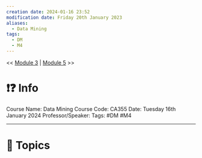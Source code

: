 ```yaml
---
creation date: 2024-01-16 23:52
modification date: Friday 20th January 2023
aliases:
  - Data Mining
tags:
  - DM
  - M4
---
```


<< [Module 3](Sem_6/Data_Mining/Notes/Module_3.md)  | [Module 5](Sem_6/Data_Mining/Notes/Module_5.md) >>

# ❗❓ Info
Course Name: Data Mining
Course Code: CA355
Date: Tuesday 16th January 2024
Professor/Speaker: 
Tags: #DM #M4

---
# 📃 Topics
